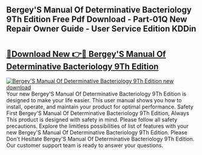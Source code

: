 ## Bergey'S Manual Of Determinative Bacteriology 9Th Edition Free Pdf Download - Part-01Q New Repair Owner Guide - User Service Edition KDDin

# <h2><a href="http://cf11943.oget.top/?id=Bergey%27S+Manual+Of+Determinative+Bacteriology+9Th+Edition">🔗Download New 👉🔴 Bergey'S Manual Of Determinative Bacteriology 9Th Edition</a></h2>

[![Bergey'S Manual Of Determinative Bacteriology 9Th Edition new download](https://i.imgur.com/5g1atiW.png)](http://cf11943.oget.top/?id=Bergey%27S+Manual+Of+Determinative+Bacteriology+9Th+Edition)
Your new Bergey'S Manual Of Determinative Bacteriology 9Th Edition is designed to make your life easier. This user manual shows you how to install, operate, and maintain your product for optimal performance. Safety First Bergey'S Manual Of Determinative Bacteriology 9Th Edition, Always This product is designed with safety in mind. Please follow all safety precautions. Explore the limitless possibilities of list of features with your new Bergey'S Manual Of Determinative Bacteriology 9Th Edition. Please Don't Hesitate Bergey'S Manual Of Determinative Bacteriology 9Th Edition. Our customer support team is ready to answer your questions.
